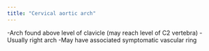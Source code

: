 ```yaml
---
title: "Cervical aortic arch"
---
```

-Arch found above level of clavicle (may reach level of C2 vertebra)
-Usually right arch
-May have associated symptomatic vascular ring

